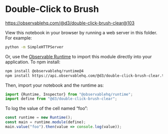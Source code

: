 # Double-Click to Brush

https://observablehq.com/@d3/double-click-brush-clear@103

View this notebook in your browser by running a web server in this folder. For
example:

~~~sh
python -m SimpleHTTPServer
~~~

Or, use the [Observable Runtime](https://github.com/observablehq/runtime) to
import this module directly into your application. To npm install:

~~~sh
npm install @observablehq/runtime@4
npm install https://api.observablehq.com/@d3/double-click-brush-clear.tgz?v=3
~~~

Then, import your notebook and the runtime as:

~~~js
import {Runtime, Inspector} from "@observablehq/runtime";
import define from "@d3/double-click-brush-clear";
~~~

To log the value of the cell named “foo”:

~~~js
const runtime = new Runtime();
const main = runtime.module(define);
main.value("foo").then(value => console.log(value));
~~~
